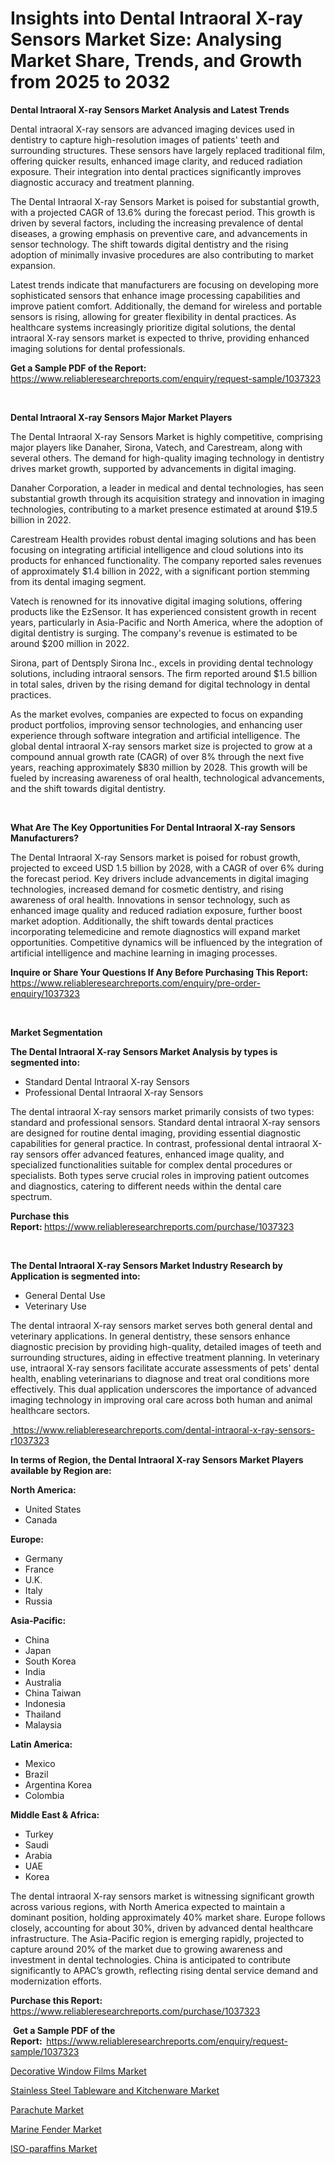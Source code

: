 <p><h1>Insights into Dental Intraoral X-ray Sensors Market Size: Analysing Market Share, Trends, and Growth from 2025 to 2032</h1></p><p><strong>Dental Intraoral X-ray Sensors Market Analysis and Latest Trends</strong></p>
<p><p>Dental intraoral X-ray sensors are advanced imaging devices used in dentistry to capture high-resolution images of patients' teeth and surrounding structures. These sensors have largely replaced traditional film, offering quicker results, enhanced image clarity, and reduced radiation exposure. Their integration into dental practices significantly improves diagnostic accuracy and treatment planning.</p><p>The Dental Intraoral X-ray Sensors Market is poised for substantial growth, with a projected CAGR of 13.6% during the forecast period. This growth is driven by several factors, including the increasing prevalence of dental diseases, a growing emphasis on preventive care, and advancements in sensor technology. The shift towards digital dentistry and the rising adoption of minimally invasive procedures are also contributing to market expansion. </p><p>Latest trends indicate that manufacturers are focusing on developing more sophisticated sensors that enhance image processing capabilities and improve patient comfort. Additionally, the demand for wireless and portable sensors is rising, allowing for greater flexibility in dental practices. As healthcare systems increasingly prioritize digital solutions, the dental intraoral X-ray sensors market is expected to thrive, providing enhanced imaging solutions for dental professionals.</p></p>
<p><strong>Get a Sample PDF of the Report:&nbsp;</strong> <a href="https://www.reliableresearchreports.com/enquiry/request-sample/1037323?utm_campaign=36&utm_medium=2&utm_source=Github&utm_content=ia&utm_term=21032025&utm_id=dental-intraoral-x-ray-sensors">https://www.reliableresearchreports.com/enquiry/request-sample/1037323</a></p>
<p>&nbsp;</p>
<p><strong>Dental Intraoral X-ray Sensors Major Market Players</strong></p>
<p><p>The Dental Intraoral X-ray Sensors Market is highly competitive, comprising major players like Danaher, Sirona, Vatech, and Carestream, along with several others. The demand for high-quality imaging technology in dentistry drives market growth, supported by advancements in digital imaging.</p><p>Danaher Corporation, a leader in medical and dental technologies, has seen substantial growth through its acquisition strategy and innovation in imaging technologies, contributing to a market presence estimated at around $19.5 billion in 2022. </p><p>Carestream Health provides robust dental imaging solutions and has been focusing on integrating artificial intelligence and cloud solutions into its products for enhanced functionality. The company reported sales revenues of approximately $1.4 billion in 2022, with a significant portion stemming from its dental imaging segment.</p><p>Vatech is renowned for its innovative digital imaging solutions, offering products like the EzSensor. It has experienced consistent growth in recent years, particularly in Asia-Pacific and North America, where the adoption of digital dentistry is surging. The company's revenue is estimated to be around $200 million in 2022.</p><p>Sirona, part of Dentsply Sirona Inc., excels in providing dental technology solutions, including intraoral sensors. The firm reported around $1.5 billion in total sales, driven by the rising demand for digital technology in dental practices.</p><p>As the market evolves, companies are expected to focus on expanding product portfolios, improving sensor technologies, and enhancing user experience through software integration and artificial intelligence. The global dental intraoral X-ray sensors market size is projected to grow at a compound annual growth rate (CAGR) of over 8% through the next five years, reaching approximately $830 million by 2028. This growth will be fueled by increasing awareness of oral health, technological advancements, and the shift towards digital dentistry.</p></p>
<p>&nbsp;</p>
<p><strong>What Are The Key Opportunities For Dental Intraoral X-ray Sensors Manufacturers?</strong></p>
<p><p>The Dental Intraoral X-ray Sensors market is poised for robust growth, projected to exceed USD 1.5 billion by 2028, with a CAGR of over 6% during the forecast period. Key drivers include advancements in digital imaging technologies, increased demand for cosmetic dentistry, and rising awareness of oral health. Innovations in sensor technology, such as enhanced image quality and reduced radiation exposure, further boost market adoption. Additionally, the shift towards dental practices incorporating telemedicine and remote diagnostics will expand market opportunities. Competitive dynamics will be influenced by the integration of artificial intelligence and machine learning in imaging processes.</p></p>
<p><strong>Inquire or Share Your Questions If Any Before Purchasing This Report:</strong> <a href="https://www.reliableresearchreports.com/enquiry/pre-order-enquiry/1037323?utm_campaign=36&utm_medium=2&utm_source=Github&utm_content=ia&utm_term=21032025&utm_id=dental-intraoral-x-ray-sensors">https://www.reliableresearchreports.com/enquiry/pre-order-enquiry/1037323</a></p>
<p>&nbsp;</p>
<p><strong>Market Segmentation</strong></p>
<p><strong>The Dental Intraoral X-ray Sensors Market Analysis by types is segmented into:</strong></p>
<p><ul><li>Standard Dental Intraoral X-ray Sensors</li><li>Professional Dental Intraoral X-ray Sensors</li></ul></p>
<p><p>The dental intraoral X-ray sensors market primarily consists of two types: standard and professional sensors. Standard dental intraoral X-ray sensors are designed for routine dental imaging, providing essential diagnostic capabilities for general practice. In contrast, professional dental intraoral X-ray sensors offer advanced features, enhanced image quality, and specialized functionalities suitable for complex dental procedures or specialists. Both types serve crucial roles in improving patient outcomes and diagnostics, catering to different needs within the dental care spectrum.</p></p>
<p><strong>Purchase this Report:&nbsp;</strong><a href="https://www.reliableresearchreports.com/purchase/1037323?utm_campaign=36&utm_medium=2&utm_source=Github&utm_content=ia&utm_term=21032025&utm_id=dental-intraoral-x-ray-sensors">https://www.reliableresearchreports.com/purchase/1037323</a></p>
<p>&nbsp;</p>
<p><strong>The Dental Intraoral X-ray Sensors Market Industry Research by Application is segmented into:</strong></p>
<p><ul><li>General Dental Use</li><li>Veterinary Use</li></ul></p>
<p><p>The dental intraoral X-ray sensors market serves both general dental and veterinary applications. In general dentistry, these sensors enhance diagnostic precision by providing high-quality, detailed images of teeth and surrounding structures, aiding in effective treatment planning. In veterinary use, intraoral X-ray sensors facilitate accurate assessments of pets' dental health, enabling veterinarians to diagnose and treat oral conditions more effectively. This dual application underscores the importance of advanced imaging technology in improving oral care across both human and animal healthcare sectors.</p></p>
<p><a href="https://www.reliableresearchreports.com/dental-intraoral-x-ray-sensors-r1037323?utm_campaign=36&utm_medium=2&utm_source=Github&utm_content=ia&utm_term=21032025&utm_id=dental-intraoral-x-ray-sensors">&nbsp;https://www.reliableresearchreports.com/dental-intraoral-x-ray-sensors-r1037323</a></p>
<p><strong>In terms of Region, the Dental Intraoral X-ray Sensors Market Players available by Region are:</strong></p>
<p>
    <p> <strong> North America: </strong>
        <ul>
            <li>United States</li>
            <li>Canada</li>
        </ul>
        </p> 
    <p> <strong> Europe: </strong>
        <ul>
            <li>Germany</li>
            <li>France</li>
            <li>U.K.</li>
            <li>Italy</li>
            <li>Russia</li>
        </ul>
        </p> 
    <p> <strong> Asia-Pacific: </strong>
        <ul>
            <li>China</li>
            <li>Japan</li>
            <li>South Korea</li>
            <li>India</li>
            <li>Australia</li>
            <li>China Taiwan</li>
            <li>Indonesia</li>
            <li>Thailand</li>
            <li>Malaysia</li>
        </ul>
        </p> 
    <p> <strong> Latin America: </strong>
        <ul>
            <li>Mexico</li>
            <li>Brazil</li>
            <li>Argentina Korea</li>
            <li>Colombia</li>
        </ul>
        </p> 
    <p> <strong> Middle East & Africa: </strong>
        <ul>
            <li>Turkey</li>
            <li>Saudi</li>
            <li>Arabia</li>
            <li>UAE</li>
            <li>Korea</li>
        </ul>
    </p>
    </p>
<p><p>The dental intraoral X-ray sensors market is witnessing significant growth across various regions, with North America expected to maintain a dominant position, holding approximately 40% market share. Europe follows closely, accounting for about 30%, driven by advanced dental healthcare infrastructure. The Asia-Pacific region is emerging rapidly, projected to capture around 20% of the market due to growing awareness and investment in dental technologies. China is anticipated to contribute significantly to APAC’s growth, reflecting rising dental service demand and modernization efforts.</p></p>
<p><strong>Purchase this Report: </strong><a href="https://www.reliableresearchreports.com/purchase/1037323?utm_campaign=36&utm_medium=2&utm_source=Github&utm_content=ia&utm_term=21032025&utm_id=dental-intraoral-x-ray-sensors">https://www.reliableresearchreports.com/purchase/1037323</a></p>
<p>&nbsp;<strong>Get a Sample PDF of the Report:&nbsp;&nbsp;</strong><a href="https://www.reliableresearchreports.com/enquiry/request-sample/1037323?utm_campaign=36&utm_medium=2&utm_source=Github&utm_content=ia&utm_term=21032025&utm_id=dental-intraoral-x-ray-sensors">https://www.reliableresearchreports.com/enquiry/request-sample/1037323</a></p>
<p><strong></strong></p>
<p><p><a href="https://github.com/akalaihaude/Market-Research-Report-List-1/blob/main/decorative-window-films-market.md?utm_campaign=36&utm_medium=2&utm_source=Github&utm_content=ia&utm_term=21032025&utm_id=dental-intraoral-x-ray-sensors">Decorative Window Films Market</a></p><p><a href="https://github.com/aiamekar/Market-Research-Report-List-1/blob/main/stainless-steel-tableware-and-kitchenware-market.md?utm_campaign=36&utm_medium=2&utm_source=Github&utm_content=ia&utm_term=21032025&utm_id=dental-intraoral-x-ray-sensors">Stainless Steel Tableware and Kitchenware Market</a></p><p><a href="https://github.com/nwokechock6s/Market-Research-Report-List-1/blob/main/parachute-market.md?utm_campaign=36&utm_medium=2&utm_source=Github&utm_content=ia&utm_term=21032025&utm_id=dental-intraoral-x-ray-sensors">Parachute Market</a></p><p><a href="https://github.com/vsiljgestel/Market-Research-Report-List-1/blob/main/marine-fender-market.md?utm_campaign=36&utm_medium=2&utm_source=Github&utm_content=ia&utm_term=21032025&utm_id=dental-intraoral-x-ray-sensors">Marine Fender Market</a></p><p><a href="https://github.com/boudykodumi/Market-Research-Report-List-1/blob/main/iso-paraffins-market.md?utm_campaign=36&utm_medium=2&utm_source=Github&utm_content=ia&utm_term=21032025&utm_id=dental-intraoral-x-ray-sensors">ISO-paraffins Market</a></p></p>